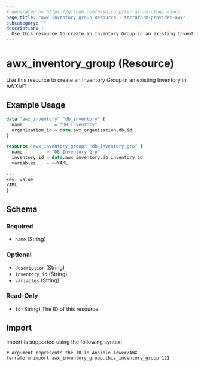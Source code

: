 ```yaml
---
# generated by https://github.com/hashicorp/terraform-plugin-docs
page_title: "awx_inventory_group Resource - terraform-provider-awx"
subcategory: ""
description: |-
  Use this resource to create an Inventory Group in an existing Inventory in AWX/AT
---
```


# awx_inventory_group (Resource)

Use this resource to create an Inventory Group in an existing Inventory in AWX/AT

## Example Usage

```terraform
data "awx_inventory" "db_inventory" {
  name            = "DB_Inventory"
  organization_id = data.awx_organization.db.id
}

resource "awx_inventory_group" "db_inventory_grp" {
  name         = "DB Inventory Grp"
  inventory_id = data.awx_inventory.db_inventory.id
  variables    = <<YAML

---
key: value
YAML
}
```

<!-- schema generated by tfplugindocs -->
## Schema

### Required

- `name` (String)

### Optional

- `description` (String)
- `inventory_id` (String)
- `variables` (String)

### Read-Only

- `id` (String) The ID of this resource.

## Import

Import is supported using the following syntax:

```shell
# Argument represents the ID in Ansible Tower/AWX
terraform import awx_inventory_group.this_inventory_group 121
```
